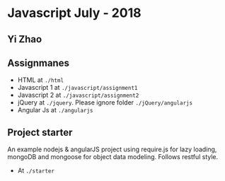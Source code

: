 # Javascript July - 2018

## Yi Zhao

## Assignmanes

- HTML at `./html`
- Javascript 1 at `./javascript/assignment1`
- Javascript 2 at `./javascript/assignment2`
- jQuery at `./jquery`. Please ignore folder `./jQuery/angularjs`
- Angular Js at `./angularjs`

## Project starter

An example nodejs & angularJS project using require.js for lazy loading, mongoDB and mongoose for object data modeling. Follows restful style. 

- At `./starter`

